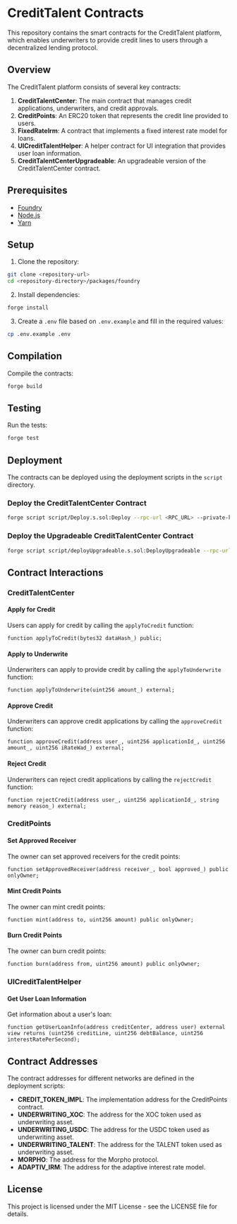 # CreditTalent Contracts

This repository contains the smart contracts for the CreditTalent platform, which enables underwriters to provide credit lines to users through a decentralized lending protocol.

## Overview

The CreditTalent platform consists of several key contracts:

1. **CreditTalentCenter**: The main contract that manages credit applications, underwriters, and credit approvals.
2. **CreditPoints**: An ERC20 token that represents the credit line provided to users.
3. **FixedRateIrm**: A contract that implements a fixed interest rate model for loans.
4. **UICreditTalentHelper**: A helper contract for UI integration that provides user loan information.
5. **CreditTalentCenterUpgradeable**: An upgradeable version of the CreditTalentCenter contract.

## Prerequisites

- [Foundry](https://book.getfoundry.sh/getting-started/installation)
- [Node.js](https://nodejs.org/en/download/)
- [Yarn](https://yarnpkg.com/getting-started/install)

## Setup

1. Clone the repository:
```bash
git clone <repository-url>
cd <repository-directory>/packages/foundry
```

2. Install dependencies:
```bash
forge install
```

3. Create a `.env` file based on `.env.example` and fill in the required values:
```bash
cp .env.example .env
```

## Compilation

Compile the contracts:

```bash
forge build
```

## Testing

Run the tests:

```bash
forge test
```

## Deployment

The contracts can be deployed using the deployment scripts in the `script` directory.

### Deploy the CreditTalentCenter Contract

```bash
forge script script/Deploy.s.sol:Deploy --rpc-url <RPC_URL> --private-key <PRIVATE_KEY> --broadcast
```

### Deploy the Upgradeable CreditTalentCenter Contract

```bash
forge script script/deployUpgradeable.s.sol:DeployUpgradeable --rpc-url <RPC_URL> --private-key <PRIVATE_KEY> --broadcast
```

## Contract Interactions

### CreditTalentCenter

#### Apply for Credit

Users can apply for credit by calling the `applyToCredit` function:

```solidity
function applyToCredit(bytes32 dataHash_) public;
```

#### Apply to Underwrite

Underwriters can apply to provide credit by calling the `applyToUnderwrite` function:

```solidity
function applyToUnderwrite(uint256 amount_) external;
```

#### Approve Credit

Underwriters can approve credit applications by calling the `approveCredit` function:

```solidity
function approveCredit(address user_, uint256 applicationId_, uint256 amount_, uint256 iRateWad_) external;
```

#### Reject Credit

Underwriters can reject credit applications by calling the `rejectCredit` function:

```solidity
function rejectCredit(address user_, uint256 applicationId_, string memory reason_) external;
```

### CreditPoints

#### Set Approved Receiver

The owner can set approved receivers for the credit points:

```solidity
function setApprovedReceiver(address receiver_, bool approved_) public onlyOwner;
```

#### Mint Credit Points

The owner can mint credit points:

```solidity
function mint(address to, uint256 amount) public onlyOwner;
```

#### Burn Credit Points

The owner can burn credit points:

```solidity
function burn(address from, uint256 amount) public onlyOwner;
```

### UICreditTalentHelper

#### Get User Loan Information

Get information about a user's loan:

```solidity
function getUserLoanInfo(address creditCenter, address user) external view returns (uint256 creditLine, uint256 debtBalance, uint256 interestRatePerSecond);
```

## Contract Addresses

The contract addresses for different networks are defined in the deployment scripts:

- **CREDIT_TOKEN_IMPL**: The implementation address for the CreditPoints contract.
- **UNDERWRITING_XOC**: The address for the XOC token used as underwriting asset.
- **UNDERWRITING_USDC**: The address for the USDC token used as underwriting asset.
- **UNDERWRITING_TALENT**: The address for the TALENT token used as underwriting asset.
- **MORPHO**: The address for the Morpho protocol.
- **ADAPTIV_IRM**: The address for the adaptive interest rate model.

## License

This project is licensed under the MIT License - see the LICENSE file for details.
